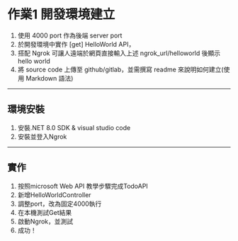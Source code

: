 # 作業1 開發環境建立

1. 使用 4000 port 作為後端 server port
2. 於開發環境中實作 [get] HelloWorld API，
3. 搭配 Ngrok 可讓人遠端於網頁直接輸入上述 ngrok_url/helloworld 後顯示 hello world
4. 將 source code 上傳至 github/gitlab，並需撰寫 readme 來說明如何建立(使用 Markdown 語法)

---

## 環境安裝
1. 安裝.NET 8.0 SDK & visual studio code
2. 安裝並登入Ngrok

---

## 實作
1. 按照microsoft Web API 教學步驟完成TodoAPI
2. 新增HelloWorldController
3. 調整port，改為固定4000執行
4. 在本機測試Get結果
5. 啟動Ngrok，並測試
6. 成功！